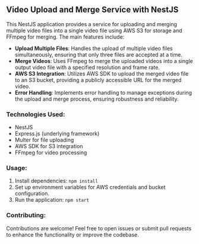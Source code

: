 ## Video Upload and Merge Service with NestJS

This NestJS application provides a service for uploading and merging multiple video files into a single video file using AWS S3 for storage and FFmpeg for merging. The main features include:

- **Upload Multiple Files**: Handles the upload of multiple video files simultaneously, ensuring that only three files are accepted at a time.
- **Merge Videos**: Uses FFmpeg to merge the uploaded videos into a single output video file with a specified resolution and frame rate.
- **AWS S3 Integration**: Utilizes AWS SDK to upload the merged video file to an S3 bucket, providing a publicly accessible URL for the merged video.
- **Error Handling**: Implements error handling to manage exceptions during the upload and merge process, ensuring robustness and reliability.

### Technologies Used:

- NestJS
- Express.js (underlying framework)
- Multer for file uploading
- AWS SDK for S3 integration
- FFmpeg for video processing

### Usage:

1. Install dependencies: `npm install`
2. Set up environment variables for AWS credentials and bucket configuration.
3. Run the application: `npm start`

### Contributing:

Contributions are welcome! Feel free to open issues or submit pull requests to enhance the functionality or improve the codebase.